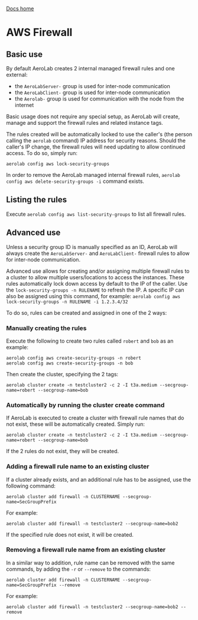 [Docs home](../README.md)

# AWS Firewall

## Basic use

By default AeroLab creates 2 internal managed firewall rules and one external:
* the `AeroLabServer-` group is used for inter-node communication
* the `AeroLabClient-` group is used for inter-node communication
* the `Aerolab-` group is used for communication with the node from the internet

Basic usage does not require any special setup, as AeroLab will create, manage and support the firewall rules and related instance tags.

The rules created will be automatically locked to use the caller's (the person calling the `aerolab` command) IP address for security reasons. Should the caller's IP change, the firewall rules will need updating to allow continued access. To do so, simply run:
```
aerolab config aws lock-security-groups
```

In order to remove the AeroLab managed internal firewall rules, `aerolab config aws delete-security-groups -i` command exists.

## Listing the rules

Execute `aerolab config aws list-security-groups` to list all firewall rules.

## Advanced use

Unless a security group ID is manually specified as an ID, AeroLab will always create the `AeroLabServer-` and `AeroLabClient-` firewall rules to allow for inter-node communication.

Advanced use allows for creating and/or assigning multiple firewall rules to a cluster to allow multiple users/locations to access the instances. These rules automatically lock down access by default to the IP of the caller. Use the `lock-security-groups -n RULENAME` to refresh the IP. A specific IP can also be assigned using this command, for example: `aerolab config aws lock-security-groups -n RULENAME -i 1.2.3.4/32`

To do so, rules can be created and assigned in one of the 2 ways:

### Manually creating the rules

Execute the following to create two rules called `robert` and `bob` as an example:

```
aerolab config aws create-security-groups -n robert
aerolab config aws create-security-groups -n bob
```

Then create the cluster, specifying the 2 tags:

```
aerolab cluster create -n testcluster2 -c 2 -I t3a.medium --secgroup-name=robert --secgroup-name=bob
```

### Automatically by running the cluster create command

If AeroLab is executed to create a cluster with firewall rule names that do not exist, these will be automatically created. Simply run:

```
aerolab cluster create -n testcluster2 -c 2 -I t3a.medium --secgroup-name=robert --secgroup-name=bob
```

If the 2 rules do not exist, they will be created.

### Adding a firewall rule name to an existing cluster

If a cluster already exists, and an additional rule has to be assigned, use the following command:

```
aerolab cluster add firewall -n CLUSTERNAME --secgroup-name=SecGroupPrefix
```

For example:

```
aerolab cluster add firewall -n testcluster2 --secgroup-name=bob2
```

If the specified rule does not exist, it will be created.

### Removing a firewall rule name from an existing cluster

In a similar way to addition, rule name can be removed with the same commands, by adding the `-r` or `--remove` to the commands:

```
aerolab cluster add firewall -n CLUSTERNAME --secgroup-name=SecGroupPrefix --remove
```

For example:

```
aerolab cluster add firewall -n testcluster2 --secgroup-name=bob2 --remove
```
